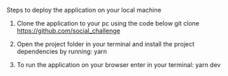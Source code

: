
Steps to deploy the application on your local machine

1. Clone the application to your pc using the code below
   git clone https://github.com/social_challenge

2. Open the project folder in your terminal and install the project dependencies by running:
   yarn

3. To run the application on your browser enter in your terminal:
   yarn dev
